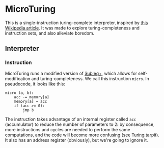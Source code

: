 # MicroTuring

This is a single-instruction turing-complete interpreter, inspired by [this Wikipedia article](https://en.wikipedia.org/wiki/One_instruction_set_computer). It was made to explore turing-completeness and instruction sets, and also alleviate boredom.

## Interpreter

### Instruction

MicroTuring runs a modified version of [Subleq+](https://esolangs.org/wiki/Subleq%2B), which allows for self-modification and turing-completeness. We call this instruction `micro`. In pseudocode, it looks like this:

    micro (a, b):
        acc -= memory[a]
        memory[a] = acc
        if (acc >= 0):
            jmp b

The instruction takes advantage of an internal register called `acc` (accumulator) to reduce the number of parameters to 2: by consequence, more instructions and cycles are needed to perform the same computations, and the code will become more confusing (see [Turing tarpit](https://en.wikipedia.org/wiki/Turing_tarpit)). It also has an address register (obviously), but we're going to ignore it.
